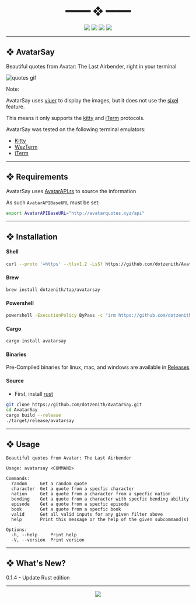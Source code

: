 <h1 align="center"> ━━━━  ❖  ━━━━ </h1>

<!-- BADGES -->
<div align="center">
   <p></p>

   <img src="https://img.shields.io/github/stars/dotzenith/AvatarSay?color=F8BD96&labelColor=302D41&style=for-the-badge">

   <img src="https://img.shields.io/github/forks/dotzenith/AvatarSay?color=DDB6F2&labelColor=302D41&style=for-the-badge">

   <img src="https://img.shields.io/github/repo-size/dotzenith/AvatarSay?color=ABE9B3&labelColor=302D41&style=for-the-badge">

   <img src="https://img.shields.io/github/commit-activity/y/dotzenith/AvatarSay?color=96CDFB&labelColor=302D41&style=for-the-badge&label=COMMITS"/>
   <br>
</div>

<p/>

---

## ❖ AvatarSay

Beautiful quotes from Avatar: The Last Airbender, right in your terminal

  <img src="https://assets.danshu.co/AvatarSay/quotes.gif" alt="quotes gif">

Note:

AvatarSay uses [viuer](https://github.com/atanunq/viuer) to display the images, but it does not use the [sixel](https://github.com/saitoha/libsixel) feature.

This means it only supports the [kitty](https://sw.kovidgoyal.net/kitty/graphics-protocol/) and [iTerm](https://iterm2.com/documentation-images.html) protocols.

AvatarSay was tested on the following terminal emulators:

- [Kitty](https://sw.kovidgoyal.net/kitty/)
- [WezTerm](https://wezfurlong.org/wezterm/index.html)
- [iTerm](https://iterm2.com/)

---

## ❖ Requirements

AvatarSay uses [AvatarAPI.rs](https://github.com/dotzenith/AvatarAPI.rs) to source the information

As such `AvatarAPIBaseURL` must be set:

```sh
export AvatarAPIBaseURL="http://avatarquotes.xyz/api"
```

---

## ❖ Installation

#### Shell
```sh
curl --proto '=https' --tlsv1.2 -LsSf https://github.com/dotzenith/AvatarSay/releases/latest/download/avatarsay-installer.sh | sh
```

#### Brew
```sh
brew install dotzenith/tap/avatarsay
```

#### Powershell
```sh
powershell -ExecutionPolicy ByPass -c "irm https://github.com/dotzenith/AvatarSay/releases/latest/download/avatarsay-installer.ps1 | iex"
```

#### Cargo
```sh
cargo install avatarsay
```

#### Binaries
Pre-Compiled binaries for linux, mac, and windows are available in [Releases](https://github.com/dotzenith/AvatarSay/releases)

#### Source
- First, install [rust](https://rustup.rs/)
```sh
git clone https://github.com/dotzenith/AvatarSay.git
cd AvatarSay
cargo build --release
./target/release/avatarsay
```

---

## ❖ Usage

```
Beautiful quotes from Avatar: The Last Airbender

Usage: avatarsay <COMMAND>

Commands:
  random     Get a random quote
  character  Get a quote from a specfic character
  nation     Get a quote from a character from a specfic nation
  bending    Get a quote from a character with specfic bending ability
  episode    Get a quote from a specfic episode
  book       Get a quote from a specfic book
  valid      Get all valid inputs for any given filter above
  help       Print this message or the help of the given subcommand(s)

Options:
  -h, --help     Print help
  -V, --version  Print version
```

---

## ❖ What's New?

0.1.4 - Update Rust edition

---

<div align="center">

   <img src="https://img.shields.io/static/v1.svg?label=License&message=MIT&color=F5E0DC&labelColor=302D41&style=for-the-badge">

</div>
